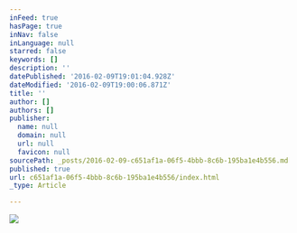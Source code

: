 ```yaml
---
inFeed: true
hasPage: true
inNav: false
inLanguage: null
starred: false
keywords: []
description: ''
datePublished: '2016-02-09T19:01:04.928Z'
dateModified: '2016-02-09T19:00:06.871Z'
title: ''
author: []
authors: []
publisher:
  name: null
  domain: null
  url: null
  favicon: null
sourcePath: _posts/2016-02-09-c651af1a-06f5-4bbb-8c6b-195ba1e4b556.md
published: true
url: c651af1a-06f5-4bbb-8c6b-195ba1e4b556/index.html
_type: Article

---
```

![](https://the-grid-user-content.s3-us-west-2.amazonaws.com/130868fe-1dac-420b-9a01-c7fc6c4a61a9.jpg)